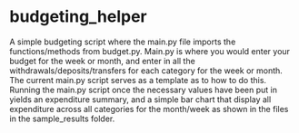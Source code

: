 # budgeting_helper
A simple budgeting script where the main.py file imports the functions/methods from budget.py. Main.py is where you would enter your budget for the week or month, and enter in
all the withdrawals/deposits/transfers for each category for the week or month. The current main.py script serves as a template as to how to do this. Running the main.py script
once the necessary values have been put in yields an expenditure summary, and a simple bar chart that display all expenditure across all categories for the month/week as shown in the files in the sample_results folder.  
